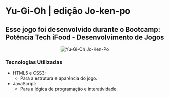 # Yu-Gi-Oh |  edição Jo-ken-po 
## Esse jogo foi desenvolvido durante o Bootcamp: Potência Tech iFood - Desenvolvimento de Jogos
<p align="center">
  <img src="./src/preview.gif" alt="Yu-Gi-Oh Jo-Ken-Po">
</p>

### Tecnologias Utilizadas

- HTML5 e CSS3:
  - Para a estrutura e aparência do jogo.
- JavaScript:
  - Para a lógica de programação e interatividade.
